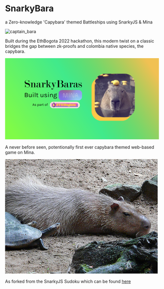 # SnarkyBara

a Zero-knowledge 'Capybara' themed Battleships using SnarkyJS & Mina

![captain_bara](./captain-bara3.png)

Built during the EthBogota 2022 hackathon, this modern twist on a classic bridges the gap between zk-proofs and colombia native species, the capybara.

![Title Card](./Snarkybaras.png)

A never before seen, potentionally first ever capybara themed web-based game on Mina.

![sleepy capy](./sleepy-capy.png)

As forked from the SnarkyJS Sudoku which can be found [here](https://github.com/mitschabaude/snarkyjs-sudoku)